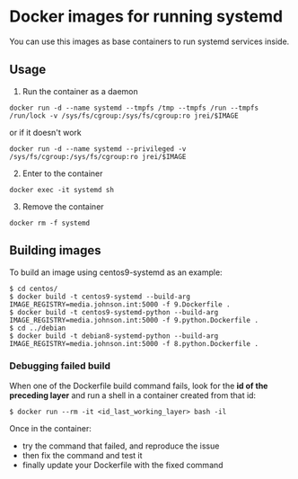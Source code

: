 # Docker images for running systemd

You can use this images as base containers to run systemd services inside.

## Usage

1. Run the container as a daemon

`docker run -d --name systemd --tmpfs /tmp --tmpfs /run --tmpfs /run/lock -v /sys/fs/cgroup:/sys/fs/cgroup:ro jrei/$IMAGE`

or if it doesn't work

`docker run -d --name systemd --privileged -v /sys/fs/cgroup:/sys/fs/cgroup:ro jrei/$IMAGE`

2. Enter to the container

`docker exec -it systemd sh`

3. Remove the container

`docker rm -f systemd`

## Building images

To build an image using centos9-systemd as an example:
```shell
$ cd centos/
$ docker build -t centos9-systemd --build-arg IMAGE_REGISTRY=media.johnson.int:5000 -f 9.Dockerfile .
$ docker build -t centos9-systemd-python --build-arg IMAGE_REGISTRY=media.johnson.int:5000 -f 9.python.Dockerfile .
$ cd ../debian
$ docker build -t debian8-systemd-python --build-arg IMAGE_REGISTRY=media.johnson.int:5000 -f 8.python.Dockerfile .
```

### Debugging failed build

When one of the Dockerfile build command fails, look for the **id of the preceding layer** and run a shell in a container created from that id:

```shell
$ docker run --rm -it <id_last_working_layer> bash -il
```

Once in the container:

-   try the command that failed, and reproduce the issue
-   then fix the command and test it
-   finally update your Dockerfile with the fixed command
